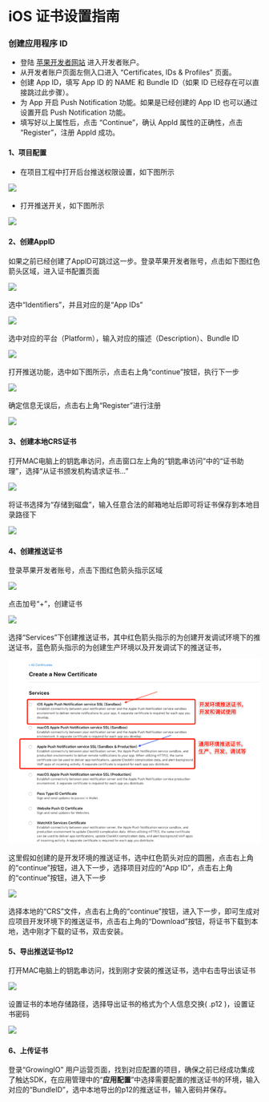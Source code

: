 # iOS 证书设置指南

### 创建应用程序 ID <a id="id"></a>

* 登陆 [苹果开发者网站](https://developer.apple.com/) 进入开发者账户。
* 从开发者账户页面左侧入口进入 “Certificates, IDs & Profiles” 页面。
* 创建 App ID，填写 App ID 的 NAME 和 Bundle ID（如果 ID 已经存在可以直接跳过此步骤）。
* 为 App 开启 Push Notification 功能。如果是已经创建的 App ID 也可以通过设置开启 Push Notification 功能。
* 填写好以上属性后，点击 “Continue”，确认 AppId 属性的正确性，点击 “Register”，注册 AppId 成功。

#### 1、项目配置

* 在项目工程中打开后台推送权限设置，如下图所示

![](https://uploader.shimo.im/f/SWzAMh9iaCQusbiR.png!thumbnail)

* 打开推送开关，如下图所示

![](https://uploader.shimo.im/f/5QUzv4EWkIcEQAzs.png!thumbnail)

#### 2、创建AppID

如果之前已经创建了AppID可跳过这一步。登录苹果开发者账号，点击如下图红色箭头区域，进入证书配置页面

![](https://uploader.shimo.im/f/Udvx0myyCssMkX2m.png!thumbnail)

选中“Identifiers”，并且对应的是“App IDs”

![](https://uploader.shimo.im/f/GyeCaFwZBtsiHtEu.jpeg!thumbnail)

选中对应的平台（Platform），输入对应的描述（Description）、Bundle ID

![](https://uploader.shimo.im/f/yBdh9fFtXpsbwo9r.jpg!thumbnail)

打开推送功能，选中如下图所示，点击右上角“continue”按钮，执行下一步

![](https://uploader.shimo.im/f/xTEHRmWlZdkF9Nol.png!thumbnail)

确定信息无误后，点击右上角“Register”进行注册

![](https://uploader.shimo.im/f/miSnMCNRxQMtTnPW.jpg!thumbnail)

#### 3、创建本地CRS证书

打开MAC电脑上的钥匙串访问，点击窗口左上角的“钥匙串访问”中的“证书助理”，选择“从证书颁发机构请求证书…”

![](https://uploader.shimo.im/f/VPTe3r4uHV0UUSQi.png!thumbnail)

将证书选择为“存储到磁盘”，输入任意合法的邮箱地址后即可将证书保存到本地目录路径下

![](https://uploader.shimo.im/f/qzmEZDhyrRwkWmvH.png!thumbnail)

#### 4、创建推送证书

登录苹果开发者账号，点击下图红色箭头指示区域

![](https://uploader.shimo.im/f/5FhUwTYKtRMOpLwX.png!thumbnail)

点击加号“+”，创建证书

![](https://uploader.shimo.im/f/4o2cXVres6QBXLOg.png!thumbnail)

选择“Services”下创建推送证书，其中红色箭头指示的为创建开发调试环境下的推送证书，蓝色箭头指示的为创建生产环境以及开发调试下的推送证书，

![](../../../.gitbook/assets/image%20%28128%29.png)

这里假如创建的是开发环境的推送证书，选中红色箭头对应的圆圈，点击右上角的“continue”按钮，进入下一步，选择项目对应的“App ID”，点击右上角的“continue”按钮，进入下一步

![](https://uploader.shimo.im/f/Dbs9y2fY1JQDOQzw.jpg!thumbnail)

选择本地的“CRS”文件，点击右上角的“continue”按钮，进入下一步，即可生成对应项目开发环境下的推送证书，点击右上角的“Download”按钮，将证书下载到本地，选中刚才下载的证书，双击安装。

#### 5、导出推送证书p12

打开MAC电脑上的钥匙串访问，找到刚才安装的推送证书，选中右击导出该证书

![](https://uploader.shimo.im/f/FVQZAYHFTrwqn6hg.jpg!thumbnail)

设置证书的本地存储路径，选择导出证书的格式为个人信息交换\( .p12 \)，设置证书密码

![](https://uploader.shimo.im/f/p1pgLxFaPI0yIlL9.jpeg!thumbnail)

#### 6、上传证书

登录“GrowingIO” 用户运营页面，找到对应配置的项目，确保之前已经成功集成了触达SDK，在应用管理中的“**应用配置**”中选择需要配置的推送证书的环境，输入对应的“BundleID”，选中本地导出的p12的推送证书，输入密码并保存。

